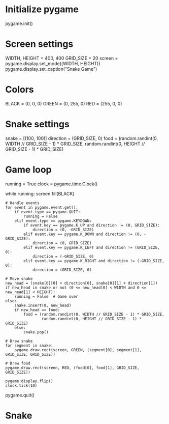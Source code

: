 # Initialize pygame
pygame.init()

# Screen settings
WIDTH, HEIGHT = 400, 400
GRID_SIZE = 20
screen = pygame.display.set_mode((WIDTH, HEIGHT))
pygame.display.set_caption("Snake Game")

# Colors
BLACK = (0, 0, 0)
GREEN = (0, 255, 0)
RED = (255, 0, 0)

# Snake settings
snake = [(100, 100)]
direction = (GRID_SIZE, 0)
food = (random.randint(0, WIDTH // GRID_SIZE - 1) * GRID_SIZE, 
        random.randint(0, HEIGHT // GRID_SIZE - 1) * GRID_SIZE)

# Game loop
running = True
clock = pygame.time.Clock()

while running:
    screen.fill(BLACK)

    # Handle events
    for event in pygame.event.get():
        if event.type == pygame.QUIT:
            running = False
        elif event.type == pygame.KEYDOWN:
            if event.key == pygame.K_UP and direction != (0, GRID_SIZE):
                direction = (0, -GRID_SIZE)
            elif event.key == pygame.K_DOWN and direction != (0, -GRID_SIZE):
                direction = (0, GRID_SIZE)
            elif event.key == pygame.K_LEFT and direction != (GRID_SIZE, 0):
                direction = (-GRID_SIZE, 0)
            elif event.key == pygame.K_RIGHT and direction != (-GRID_SIZE, 0):
                direction = (GRID_SIZE, 0)

    # Move snake
    new_head = (snake[0][0] + direction[0], snake[0][1] + direction[1])
    if new_head in snake or not (0 <= new_head[0] < WIDTH and 0 <= new_head[1] < HEIGHT):
        running = False  # Game over
    else:
        snake.insert(0, new_head)
        if new_head == food:
            food = (random.randint(0, WIDTH // GRID_SIZE - 1) * GRID_SIZE, 
                    random.randint(0, HEIGHT // GRID_SIZE - 1) * GRID_SIZE)
        else:
            snake.pop()

    # Draw snake
    for segment in snake:
        pygame.draw.rect(screen, GREEN, (segment[0], segment[1], GRID_SIZE, GRID_SIZE))

    # Draw food
    pygame.draw.rect(screen, RED, (food[0], food[1], GRID_SIZE, GRID_SIZE))

    pygame.display.flip()
    clock.tick(10)

pygame.quit()
# Snake
